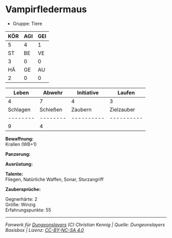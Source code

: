 # Vampirfledermaus  
- Gruppe: Tiere  

| KÖR | AGI | GEI |  
| --- | --- | --- |  
| 5   | 4   | 1   |
| ST  | BE  | VE  |  
| 3   | 0   | 0   |
| HÄ  | GE  | AU  |  
| 2   | 0   | 0   |


| Leben    | Abwehr   | Initiative | Laufen     |
| -------- | -------- | ---------- | ---------- |
| 4        | 7        | 4          | 3          |
| Schlagen | Schießen | Zaubern    | Zielzauber |
| -------- | -------- | ---------- | ---------- |
| 9        | 4        |            |            |

**Bewaffnung:**  
Krallen (WB+1)

**Panzerung:**  


**Ausrüstung:**  


**Talente:**  
Fliegen, Natürliche Waffen, Sonar, Sturzangriff

**Zaubersprüche:**  


Gegnerhärte: 2  
Größe: Winzig  
Erfahrungspunkte: 55  



___
*Fanwerk für [Dungeonslayers](https://www.dungeonslayers.net/) (C) Christian Kennig | Quelle: Dungeonslayers Basisbox | Lizenz: [CC-BY-NC-SA 4.0](https://creativecommons.org/licenses/by-nc-sa/4.0/deed.de)*